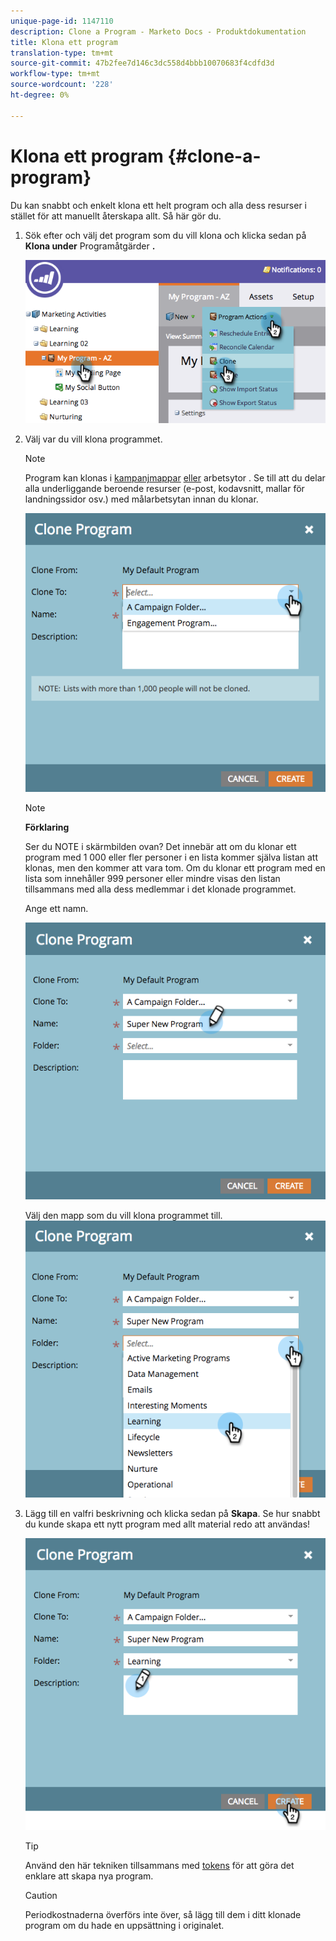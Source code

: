```yaml
---
unique-page-id: 1147110
description: Clone a Program - Marketo Docs - Produktdokumentation
title: Klona ett program
translation-type: tm+mt
source-git-commit: 47b2fee7d146c3dc558d4bbb10070683f4cdfd3d
workflow-type: tm+mt
source-wordcount: '228'
ht-degree: 0%

---
```



# Klona ett program {#clone-a-program}

Du kan snabbt och enkelt klona ett helt program och alla dess resurser i stället för att manuellt återskapa allt. Så här gör du.

1. Sök efter och välj det program som du vill klona och klicka sedan på **Klona under** Programåtgärder **.**

   ![](assets/image2014-9-5-14-3a31-3a49.png)

1. Välj var du vill klona programmet.

   >[!NOTE]
   >
   >Program kan klonas i [kampanjmappar](../../../../product-docs/core-marketo-concepts/miscellaneous/create-new-campaign-folder.md) [eller](../../../../product-docs/core-marketo-concepts/miscellaneous/create-new-campaign-folder.md) arbetsytor [](../../../../product-docs/administration/workspaces-and-person-partitions/create-a-new-workspace.md). Se till att du delar alla underliggande beroende resurser (e-post, kodavsnitt, mallar för landningssidor osv.) med målarbetsytan innan du klonar.

   ![](assets/cloneto.png)

   >[!NOTE]
   >
   >**Förklaring**
   >
   >
   >Ser du NOTE i skärmbilden ovan? Det innebär att om du klonar ett program med 1 000 eller fler personer i en lista kommer själva listan att klonas, men den kommer att vara tom. Om du klonar ett program med en lista som innehåller 999 personer eller mindre visas den listan tillsammans med alla dess medlemmar i det klonade programmet.

   Ange ett namn.

   ![](assets/cloneprogramname.png)

   Välj den mapp som du vill klona programmet till.
   ![](assets/choosefolderclone.png)

1. Lägg till en valfri beskrivning och klicka sedan på **Skapa**. Se hur snabbt du kunde skapa ett nytt program med allt material redo att användas!

   ![](assets/createclone.png)

   >[!TIP]
   >
   >Använd den här tekniken tillsammans med [tokens](http://docs.marketo.com/display/docs/using+tokens) för att göra det enklare att skapa nya program.

   >[!CAUTION]
   >
   >Periodkostnaderna överförs inte över, så lägg till dem i ditt klonade program om du hade en uppsättning i originalet.

